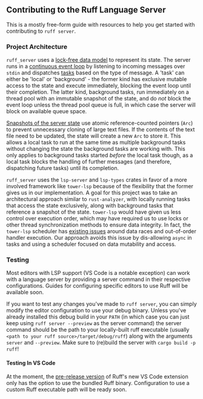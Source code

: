 ## Contributing to the Ruff Language Server

This is a mostly free-form guide with resources to help you get started with contributing to `ruff server`.

### Project Architecture

`ruff_server` uses a [lock-free data model](https://github.com/astral-sh/ruff/blob/a28776e3aa76c18dcc1f1ad36a48aa189040860d/crates/ruff_server/src/session.rs#L17-L26) to represent its state. The server runs in a [continuous event loop](https://github.com/astral-sh/ruff/blob/a28776e3aa76c18dcc1f1ad36a48aa189040860d/crates/ruff_server/src/server.rs#L146-L173) by listening to incoming messages
over `stdin` and dispatches [tasks](https://github.com/astral-sh/ruff/blob/a28776e3aa76c18dcc1f1ad36a48aa189040860d/crates/ruff_server/src/server/schedule/task.rs#L29-L40) based on the type of message. A 'task' can either be 'local' or 'background' - the former kind has
exclusive mutable access to the state and execute immediately, blocking the event loop until their completion. The latter kind, background
tasks, run immediately on a thread pool with an immutable snapshot of the state, and do _not_ block the event loop unless the thread pool
queue is full, in which case the server will block on available queue space.

[Snapshots of the server state](https://github.com/astral-sh/ruff/blob/a28776e3aa76c18dcc1f1ad36a48aa189040860d/crates/ruff_server/src/session.rs#L28-L35) use atomic reference-counted pointers (`Arc`) to prevent unnecessary cloning of large text files. If the contents
of the text file need to be updated, the state will create a new `Arc` to store it. This allows a local task to run at the same time as multiple background tasks
without changing the state the background tasks are working with. This only applies to background tasks started _before_ the local task though, as a local task blocks
the handling of further messages (and therefore, dispatching future tasks) until its completion.

`ruff_server` uses the `lsp-server` and `lsp-types` crates in favor of a more involved framework like `tower-lsp` because of the flexibility that the former gives us
in our implementation. A goal for this project was to take an architectural approach similar to `rust-analyzer`, with locally running tasks that access the state exclusively,
along with background tasks that reference a snapshot of the state. `tower-lsp` would have given us less control over execution order, which may have required us to use locks
or other thread synchronization methods to ensure data integrity. In fact, the `tower-lsp` scheduler has [existing issues](https://github.com/ebkalderon/tower-lsp/issues/284) around
data races and out-of-order handler execution. Our approach avoids this issue by dis-allowing `async` in tasks and using a scheduler focused on data mutability and access.

### Testing

Most editors with LSP support (VS Code is a notable exception) can work with a language server by providing a server command in their respective configurations. Guides for configuring specific editors to use Ruff will be available soon.

If you want to test any changes you've made to `ruff server`, you can simply modify the editor configuration to use your debug binary. Unless you've already installed this debug build in your `PATH` (in which case you can just keep using `ruff server --preview` as the server command) the server command should be the path to your locally-built ruff executable (usually `<path to your ruff source>/target/debug/ruff`) along with the arguments `server` and `--preview`. Make sure to (re)build the server with `cargo build -p ruff`!

#### Testing In VS Code

At the moment, the [pre-release version](https://github.com/astral-sh/ruff-vscode/tree/pre-release) of Ruff's new VS Code extension only has the option to use the bundled Ruff binary. Configuration to use a custom Ruff executable path will be ready soon.
